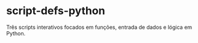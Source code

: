 # script-defs-python
Três scripts interativos focados em funções, entrada de dados e lógica em Python.
